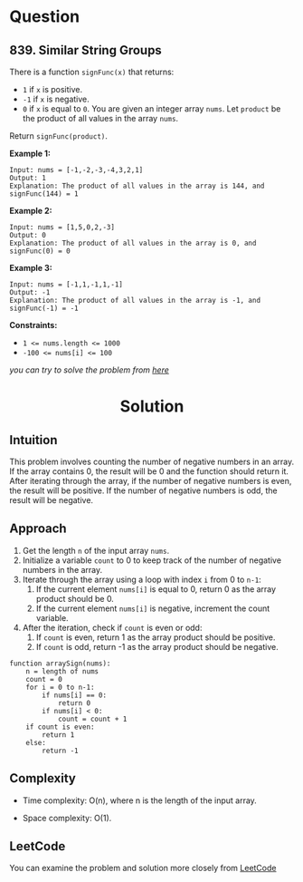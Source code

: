 # Question

## 839. Similar String Groups

There is a function `signFunc(x)` that returns:

* `1` if `x` is positive.
* `-1` if `x` is negative.
* `0` if `x` is equal to `0`.
You are given an integer array `nums`. Let `product` be the product of all values in the array `nums`.

Return `signFunc(product)`.<br/>

**Example 1:**<br/>
```
Input: nums = [-1,-2,-3,-4,3,2,1]
Output: 1
Explanation: The product of all values in the array is 144, and signFunc(144) = 1
```
**Example 2:**<br/>
```
Input: nums = [1,5,0,2,-3]
Output: 0
Explanation: The product of all values in the array is 0, and signFunc(0) = 0
```
**Example 3:**<br/>
```
Input: nums = [-1,1,-1,1,-1]
Output: -1
Explanation: The product of all values in the array is -1, and signFunc(-1) = -1
```

**Constraints:**
- `1 <= nums.length <= 1000`
- `-100 <= nums[i] <= 100`

*you can try to solve the problem from [here](https://leetcode.com/problems/sign-of-the-product-of-an-array/description/)*

<h1 align="center">Solution</h1>


## Intuition
This problem involves counting the number of negative numbers in an array. If the array contains 0, the result will be 0 and the function should return it. After iterating through the array, if the number of negative numbers is even, the result will be positive. If the number of negative numbers is odd, the result will be negative.

## Approach

1. Get the length `n` of the input array `nums`.
2. Initialize a variable `count` to 0 to keep track of the number of negative numbers in the array.
3. Iterate through the array using a loop with index `i` from 0 to `n-1`:
    1. If the current element `nums[i]` is equal to 0, return 0 as the array product should be 0.
    2. If the current element `nums[i]` is negative, increment the count variable.
4. After the iteration, check if `count` is even or odd:
    1. If `count` is even, return 1 as the array product should be positive.
    2. If `count` is odd, return -1 as the array product should be negative.

```
function arraySign(nums):
    n = length of nums
    count = 0
    for i = 0 to n-1:
        if nums[i] == 0:
            return 0
        if nums[i] < 0:
            count = count + 1
    if count is even:
        return 1
    else:
        return -1

```

## Complexity
- Time complexity:  O(n), where n is the length of the input array.

- Space complexity: O(1).

## LeetCode
You can examine the problem and solution more closely from [LeetCode](https://leetcode.com/problems/sign-of-the-product-of-an-array/solutions/3477511/easy-explanation-with-pseudocode/)